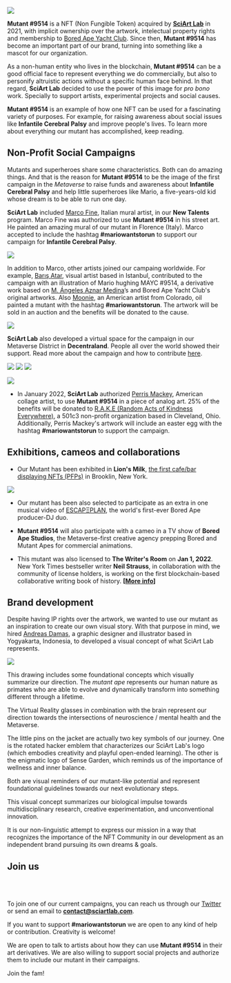 
![](../images/mutant9514.png)

**Mutant #9514** is a NFT (Non Fungible Token) acquired by [**SciArt Lab**](https://www.sciartlab.com/) in 2021, with implicit ownership over the artwork, intelectual property rights and membership to [Bored Ape Yacht Club](https://boredapeyachtclub.com/). Since then, **Mutant #9514** has become an important part of our brand, turning into something like a mascot for our organization. 

As a non-human entity who lives in the blockchain, **Mutant #9514** can be a good official face to represent everything we do commercially, but also to personify altruistic actions without a specific human face behind. In that regard, **SciArt Lab** decided to use the power of this image for *pro bono* work. Specially to support artists, experimental projects and social causes. 

**Mutant #9514** is an example of how one NFT can be used for a fascinating variety of purposes. For example, for raising awareness about social issues like **Infantile Cerebral Palsy** and improve people's lives. To learn more about everything our mutant has accomplished, keep reading.



## Non-Profit Social Campaigns

Mutants and superheroes share some characteristics. Both can do amazing things. And that is the reason for **Mutant #9514** to be the image of the first campaign in the *Metaverse* to raise funds and awareness about **Infantile Cerebral Palsy** and help little superheroes like Mario, a five-years-old kid whose dream is to be able to run one day. 

**SciArt Lab** included [Marco Fine](https://www.instagram.com/p_ThaNerd/), Italian mural artist, in our **New Talents** program. Marco Fine was authorized to use **Mutant #9514** in his street art. He painted an amazing mural of our mutant in Florence (Italy). Marco accepted to include the hashtag **#mariowantstorun** to support our campaign for **Infantile Cerebral Palsy**.

![](../images/mario/marco.png)

In addition to Marco, other artists joined our campaing worldwide. For example, [Barış Atar](@barisatar), visual artist based in Istanbul, contributed to the campaign with an illustration of Mario hughing MAYC #9514, a derivative work based on [M. Ángeles Aznar Medina](https://mundoilustradoshop.com/)’s and Bored Ape Yacht Club's original artworks. Also [Moonie](https://twitter.com/Moonie69420), an American artist from Colorado, oil painted a mutant with the hashtag  **#mariowantstorun**. The artwork will be sold in an auction and the benefits will be donated to the cause.

![](../images/mario/hug.png)


**SciArt Lab** also developed a virtual space for the campaign in our Metaverse District in **Decentraland**. People all over the world showed their support. Read more about the campaign and how to contribute [here](mario.md).

![](../images/mario/decentraland4.png) ![](../images/mario/mario2.png) ![](../images/mario/decentraland_.png) 


![](../images/mario/twitter.png)


* In January 2022, **SciArt Lab** authorized [Perris Mackey](https://www.instagram.com/p_ThaNerd/), American collage artist, to use **Mutant #9514** in a piece of analog art. 25% of the benefits will be donated to [R.A.K.E (Random Acts of Kindness Everywhere)](http://www.rakenow.org/), a 501c3 non-profit organization based in Cleveland, Ohio. Additionally, Perris Mackey's artwork will include an easter egg with the hashtag **#mariowantstorun** to support the campaign.

## Exhibitions, cameos and collaborations

* Our Mutant has been exhibited in **Lion's Milk**, [the first cafe/bar displaying NFTs (PFPs)](https://twitter.com/137pm/status/1489341125852860417) in Brooklin, New York. 


![](../images/mario/coffee.png) 


* Our mutant has been also selected to participate as an extra in one musical video of [ESCAPΞPLAN](https://twitter.com/escapeplanbayc), the world's first-ever Bored Ape producer-DJ duo.

* **Mutant #9514** will also participate with a cameo in a TV show of **Bored Ape Studios**, the Metaverse-first creative agency prepping Bored and Mutant Apes for commercial animations.

* This mutant was also licensed to **The Writer's Room** on **Jan 1, 2022**. New York Times bestseller writer **Neil Strauss**, in collaboration with the community of license holders, is working on the first blockchain-based collaborative writing book of history. **[[More info](https://www.jenkinsthevalet.com/press)]**

## Brand development

Despite having IP rights over the artwork, we wanted to use our mutant as an inspiration to create our own visual story. With that purpose in mind, we hired [Andreas Damas](https://www.behance.net/andreasdamas), a graphic designer and illustrator based in Yogyakarta, Indonesia, to developed a visual concept of what SciArt Lab represents.

![](../images/Evolution.jpeg)

This drawing includes some foundational concepts which visually summarize our direction. The *mutant ape* represents our human nature as primates who are able to evolve and dynamically transform into something different through a lifetime. 

The Virtual Reality glasses in combination with the brain represent our direction towards the intersections of neuroscience / mental health and the Metaverse. 

The little pins on the jacket are actually two key symbols of our journey. One is the rotated hacker emblem that characterizes our SciArt Lab's logo (which embodies creativity and playful open-ended learning). The other is the enigmatic logo of Sense Garden, which reminds us of the importance of wellness and inner balance. 

Both are visual reminders of our mutant-like potential and represent foundational guidelines towards our next evolutionary steps. 

This visual concept summarizes our biological impulse towards multidisciplinary research,  creative experimentation, and unconventional innovation.

It is our non-linguistic attempt to express our mission in a way that recognizes the importance of the NFT Community in our development as an independent brand pursuing its own dreams & goals.


## Join us

<br><br>

To join one of our current campaigns, you can reach us through our [Twitter](https://www.twitter.com/sciartlab) or send an email to **contact@sciartlab.com**.

If you want to support **#mariowantstorun** we are open to any kind of help or contribution. Creativity is welcome! 

We are open to talk to artists about how they can use **Mutant #9514** in their art derivatives. We are also willing to support social projects and authorize them to include our mutant in their campaigns.

Join the fam!
